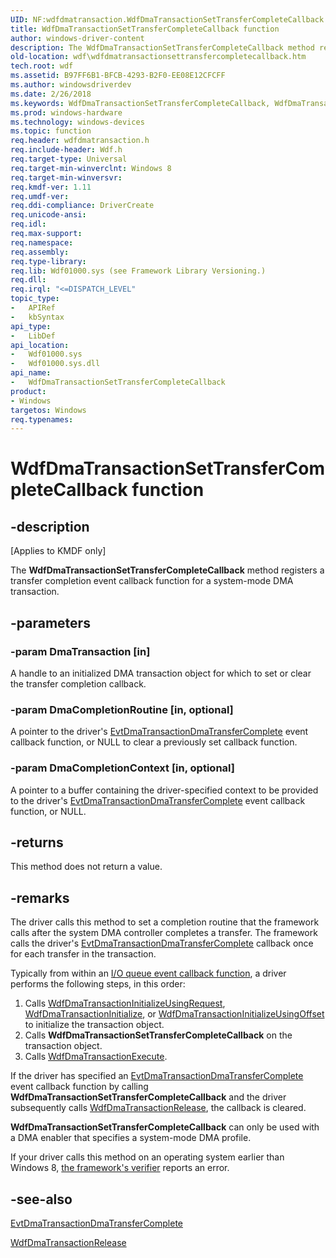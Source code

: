 ```yaml
---
UID: NF:wdfdmatransaction.WdfDmaTransactionSetTransferCompleteCallback
title: WdfDmaTransactionSetTransferCompleteCallback function
author: windows-driver-content
description: The WdfDmaTransactionSetTransferCompleteCallback method registers a transfer completion event callback function for a system-mode DMA transaction.
old-location: wdf\wdfdmatransactionsettransfercompletecallback.htm
tech.root: wdf
ms.assetid: B97FF6B1-BFCB-4293-B2F0-EE08E12CFCFF
ms.author: windowsdriverdev
ms.date: 2/26/2018
ms.keywords: WdfDmaTransactionSetTransferCompleteCallback, WdfDmaTransactionSetTransferCompleteCallback method, kmdf.wdfdmatransactionsettransfercompletecallback, wdf.wdfdmatransactionsettransfercompletecallback, wdfdmatransaction/WdfDmaTransactionSetTransferCompleteCallback
ms.prod: windows-hardware
ms.technology: windows-devices
ms.topic: function
req.header: wdfdmatransaction.h
req.include-header: Wdf.h
req.target-type: Universal
req.target-min-winverclnt: Windows 8
req.target-min-winversvr: 
req.kmdf-ver: 1.11
req.umdf-ver: 
req.ddi-compliance: DriverCreate
req.unicode-ansi: 
req.idl: 
req.max-support: 
req.namespace: 
req.assembly: 
req.type-library: 
req.lib: Wdf01000.sys (see Framework Library Versioning.)
req.dll: 
req.irql: "<=DISPATCH_LEVEL"
topic_type:
-	APIRef
-	kbSyntax
api_type:
-	LibDef
api_location:
-	Wdf01000.sys
-	Wdf01000.sys.dll
api_name:
-	WdfDmaTransactionSetTransferCompleteCallback
product:
- Windows
targetos: Windows
req.typenames: 
---
```


# WdfDmaTransactionSetTransferCompleteCallback function


## -description


<p class="CCE_Message">[Applies to KMDF only]</p>


   The <b>WdfDmaTransactionSetTransferCompleteCallback</b> method registers a transfer completion event callback function for a system-mode DMA transaction.


## -parameters




### -param DmaTransaction [in]

A handle to an initialized DMA transaction object for which to set or clear the transfer completion callback.


### -param DmaCompletionRoutine [in, optional]

A pointer to the driver's <a href="https://msdn.microsoft.com/C638A505-AAE1-48FC-B06B-F2F161ADC948">EvtDmaTransactionDmaTransferComplete</a> event callback function, or NULL to clear a previously set callback function.


### -param DmaCompletionContext [in, optional]

A pointer to a buffer containing the driver-specified context to be provided to the driver's <a href="https://msdn.microsoft.com/C638A505-AAE1-48FC-B06B-F2F161ADC948">EvtDmaTransactionDmaTransferComplete</a> event callback function, or NULL.


## -returns



This method does not return a value.




## -remarks



The driver calls this method to set a completion routine that the framework calls after the system DMA controller completes a transfer.  The framework calls the driver's <a href="https://msdn.microsoft.com/C638A505-AAE1-48FC-B06B-F2F161ADC948">EvtDmaTransactionDmaTransferComplete</a> callback once for each transfer in the transaction.

Typically from within an <a href="https://docs.microsoft.com/windows-hardware/drivers/wdf/request-handlers">I/O queue event callback function</a>, a driver performs the following steps, in this order:

<ol>
<li>Calls <a href="https://msdn.microsoft.com/library/windows/hardware/ff547107">WdfDmaTransactionInitializeUsingRequest</a>, <a href="https://msdn.microsoft.com/library/windows/hardware/ff547099">WdfDmaTransactionInitialize</a>, or  <a href="https://msdn.microsoft.com/library/windows/hardware/hh451182">WdfDmaTransactionInitializeUsingOffset</a>  to initialize the transaction object.</li>
<li>Calls <b>WdfDmaTransactionSetTransferCompleteCallback</b> on the transaction object.</li>
<li>Calls <a href="https://msdn.microsoft.com/library/windows/hardware/ff547062">WdfDmaTransactionExecute</a>.</li>
</ol>
If the driver has specified an <a href="https://msdn.microsoft.com/C638A505-AAE1-48FC-B06B-F2F161ADC948">EvtDmaTransactionDmaTransferComplete</a> event callback function by calling <b>WdfDmaTransactionSetTransferCompleteCallback</b> and the driver subsequently calls <a href="https://msdn.microsoft.com/library/windows/hardware/ff547114">WdfDmaTransactionRelease</a>, the callback is cleared.

<b>WdfDmaTransactionSetTransferCompleteCallback</b> can only be used with a DMA enabler that specifies a system-mode DMA profile.

If your driver calls this method on an operating system earlier than Windows 8, <a href="https://docs.microsoft.com/windows-hardware/drivers/wdf/using-kmdf-verifier">the framework's verifier</a> reports an error.




## -see-also




<a href="https://msdn.microsoft.com/C638A505-AAE1-48FC-B06B-F2F161ADC948">EvtDmaTransactionDmaTransferComplete</a>



<a href="https://msdn.microsoft.com/library/windows/hardware/ff547114">WdfDmaTransactionRelease</a>
 

 

